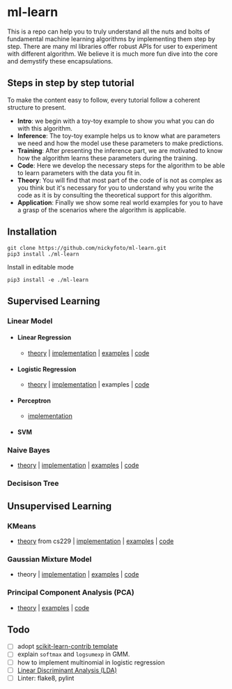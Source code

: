 # ml-learn

This is a repo can help you to truly understand all the nuts and bolts of fundamental machine learning algorithms by implementing them step by step. There are many ml libraries offer robust APIs for user to experiment with different algorithm. We believe it is much more fun dive into the core and demystify these encapsulations.

## Steps in step by step tutorial

To make the content easy to follow, every tutorial follow a coherent structure to present. 

- **Intro**: we begin with a toy-toy example to show you what you can do with this algorithm.
- **Inference**: The toy-toy example helps us to know what are parameters we need and how the model use these parameters to make predictions.
- **Training**: After presenting the inference part, we are motivated to know how the algorithm learns these parameters during the training.
- **Code**: Here we develop the necessary steps for the algorithm to be able to learn parameters with the data you fit in.
- **Theory**: You will find that most part of the code of is not as complex as you think but it's necessary for you to understand why you write the code as it is by consulting the theoretical support for this algorithm.
- **Application**: Finally we show some real world examples for you to have a grasp of the scenarios where the algorithm is applicable.

## Installation

```
git clone https://github.com/nickyfoto/ml-learn.git
pip3 install ./ml-learn
```

Install in editable mode

```
pip3 install -e ./ml-learn
```

## Supervised Learning

### Linear Model

- #### Linear Regression

	- [theory](https://nickyfoto.github.io/blog/entries/linear-regression) | [implementation](https://github.com/nickyfoto/ml-learn/blob/master/linear_regression.ipynb) | [examples](https://github.com/nickyfoto/ml-learn/blob/master/linear_regression_example.ipynb) | [code](https://github.com/nickyfoto/ml-learn/blob/master/lm.py)

- #### Logistic Regression

	- [theory](https://nickyfoto.github.io/blog/entries/logistic-regression) | [implementation](https://github.com/nickyfoto/ml-learn/blob/master/logistic_regression.ipynb) | examples | [code](https://github.com/nickyfoto/ml-learn/blob/master/lr.py)

- #### Perceptron

	- [implementation](https://github.com/nickyfoto/ml-learn/blob/master/tutorials/perceptron.ipynb)

- #### SVM

### Naive Bayes

- [theory](https://nickyfoto.github.io/blog/entries/naive-bayes) | [implementation](https://github.com/nickyfoto/ml-learn/blob/master/naive_bayes.ipynb) | [examples](https://github.com/nickyfoto/ml-learn/blob/master/tutorials/naive_bayes_examples.ipynb) | [code](https://github.com/nickyfoto/ml-learn/blob/master/src/learn/naive_bayes.py)

### Decisison Tree

## Unsupervised Learning

### KMeans

- [theory](http://cs229.stanford.edu/notes/cs229-notes7a.pdf) from cs229 | [implementation](https://github.com/nickyfoto/ml-learn/blob/master/kmeans.ipynb) | [examples](https://github.com/nickyfoto/ml-learn/blob/master/kmeans_example.ipynb) | [code](https://github.com/nickyfoto/ml-learn/blob/master/kmeans.py)

### Gaussian Mixture Model

- theory | [implementation](https://github.com/nickyfoto/ml-learn/blob/master/gmm.ipynb) | [examples](https://github.com/nickyfoto/ml-learn/blob/master/gmm_example.ipynb) | [code](https://github.com/nickyfoto/ml-learn/blob/master/gmm.py)

### Principal Component Analysis (PCA)

- [theory](https://nickyfoto.github.io/blog/entries/svd) | [examples](https://github.com/nickyfoto/ml-learn/blob/master/pca_example.ipynb) | [code](https://github.com/nickyfoto/ml-learn/blob/master/pca_example.ipynb)

## Todo

- [ ] adopt [scikit-learn-contrib template](https://github.com/scikit-learn-contrib/project-template)
- [ ] explain `softmax` and `logsumexp` in GMM.
- [ ] how to implement multinomial in logistic regression
- [ ] [Linear Discriminant Analysis (LDA)](https://web.stanford.edu/~hastie/Papers/ESLII.pdf)
- [ ] Linter: flake8, pylint